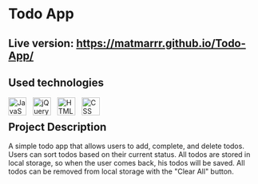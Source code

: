 # Todo App
## Live version: https://matmarrr.github.io/Todo-App/
## Used technologies
[<img align="left" alt="JavaScript" width="36px" src="https://cdn.jsdelivr.net/gh/devicons/devicon/icons/javascript/javascript-original.svg" style="padding-right:10px;"/>][js]
[<img align="left" alt="jQuery" width="36px" src="https://cdn.jsdelivr.net/gh/devicons/devicon/icons/jquery/jquery-original-wordmark.svg" style="padding-right:10px;"/>][jquery]
[<img align="left" alt="HTML" width="36px" src="https://cdn.jsdelivr.net/gh/devicons/devicon/icons/html5/html5-original.svg" style="padding-right:10px;"/>][html]
[<img align="left" alt="CSS" width="36px" src="https://cdn.jsdelivr.net/gh/devicons/devicon/icons/css3/css3-original.svg" style="padding-right:10px;"/>][css]

<br>

## Project Description
A simple todo app that allows users to add, complete, and delete todos. Users can sort todos based on their current status. All todos are stored in local storage, so when the user comes back, his todos will be saved. All todos can be removed from local storage with the "Clear All" button.

[js]: https://en.wikipedia.org/wiki/JavaScript
[html]: https://en.wikipedia.org/wiki/HTML
[css]: https://en.wikipedia.org/wiki/CSS
[jquery]: https://en.wikipedia.org/wiki/JQuery
